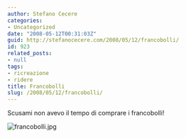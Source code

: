 ```yaml
---
author: Stefano Cecere
categories:
- Uncategorized
date: "2008-05-12T00:31:03Z"
guid: http://stefanocecere.com/2008/05/12/francobolli/
id: 923
related_posts:
- null
tags:
- ricreazione
- ridere
title: Francobolli
slug: /2008/05/12/francobolli/
---
```


Scusami non avevo il tempo di comprare i francobolli!

![francobolli.jpg](http://stefanocecere.com/wp-content/uploads/sites/3/2008/05/francobolli.jpg)